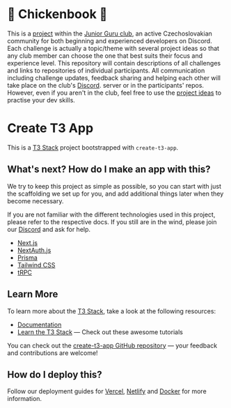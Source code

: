 
# 🐥 Chickenbook 🐥

This is a [project](https://github.com/juniorguru/challenge/tree/main) within the [Junior Guru club](https://junior.guru), 
an active Czechoslovakian community for both beginning and experienced developers on Discord. Each challenge is actually a
topic/theme with several project ideas so that any club member can choose the one that best suits their focus and experience 
level. This repository will contain descriptions of all challenges and links to repositories of individual participants. 
All communication including challenge updates, feedback sharing and helping each other will take place on the club's 
[Discord](https://discord.com/). 
server or in the participants' repos. However, even if you aren't in the club, feel free to use the 
[project ideas](https://github.com/juniorguru/challenge/blob/main/challenges/challenge-1.md) to practise 
your dev skills.

# Create T3 App

This is a [T3 Stack](https://create.t3.gg/) project bootstrapped with `create-t3-app`.

## What's next? How do I make an app with this?

We try to keep this project as simple as possible, so you can start with just the scaffolding we set up for you, and add additional things later when they become necessary.

If you are not familiar with the different technologies used in this project, please refer to the respective docs. If you still are in the wind, please join our [Discord](https://t3.gg/discord) and ask for help.

- [Next.js](https://nextjs.org)
- [NextAuth.js](https://next-auth.js.org)
- [Prisma](https://prisma.io)
- [Tailwind CSS](https://tailwindcss.com)
- [tRPC](https://trpc.io)

## Learn More

To learn more about the [T3 Stack](https://create.t3.gg/), take a look at the following resources:

- [Documentation](https://create.t3.gg/)
- [Learn the T3 Stack](https://create.t3.gg/en/faq#what-learning-resources-are-currently-available) — Check out these awesome tutorials

You can check out the [create-t3-app GitHub repository](https://github.com/t3-oss/create-t3-app) — your feedback and contributions are welcome!

## How do I deploy this?

Follow our deployment guides for [Vercel](https://create.t3.gg/en/deployment/vercel), [Netlify](https://create.t3.gg/en/deployment/netlify) and [Docker](https://create.t3.gg/en/deployment/docker) for more information.

